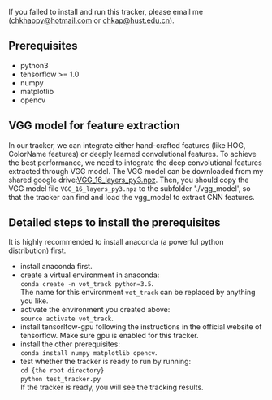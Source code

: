 
If you failed to install and run this tracker, please email me (chkhappy@hotmail.com or chkap@hust.edu.cn).

## Prerequisites

* python3
* tensorflow >= 1.0
* numpy
* matplotlib
* opencv

## VGG model for feature extraction
In our tracker, we can integrate either hand-crafted features (like HOG, ColorName features) or deeply learned convolutional features.
To achieve the best performance, we need to integrate the deep convolutional features extracted through VGG model.
The VGG model can be downloaded from my shared google drive:[VGG_16_layers_py3.npz](https://drive.google.com/file/d/0B1sg8Yyw1JCDOUNsYkpQTGdLYVU/view?usp=sharing).
Then, you should copy the VGG model file `VGG_16_layers_py3.npz` to the subfolder './vgg_model', so that the tracker can find and load the vgg_model to extract CNN features.

## Detailed steps to install the prerequisites

It is highly recommended to install anaconda (a powerful python distribution) first.

* install anaconda first.
* create a virtual environment in anaconda: \
  `conda create -n vot_track python=3.5`. \
  The name for this environment `vot_track` can be replaced by anything you like.
* activate the environment you created above: \
  `source activate vot_track`.
* install tensorlfow-gpu following the instructions in the official website of tensorflow. Make sure gpu is enabled for this tracker.
* install the other prerequisites:\
  `conda install numpy matplotlib opencv`.
* test whether the tracker is ready to run by running: \
  `cd {the root directory}` \
  `python test_tracker.py` \
If the tracker is ready, you will see the tracking results.


